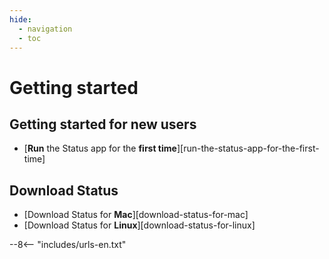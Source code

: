 ```yaml
---
hide:
  - navigation
  - toc
---
```


# Getting started

## Getting started for new users

- [**Run** the Status app for the **first time**][run-the-status-app-for-the-first-time]

## Download Status

- [Download Status for **Mac**][download-status-for-mac]
- [Download Status for **Linux**][download-status-for-linux]

--8<-- "includes/urls-en.txt"
